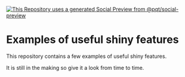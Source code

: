 [![This Repository uses a generated Social Preview from @pqt/social-preview](https://img.shields.io/badge/%E2%9C%93-Social%20Preview-blue)](https://github.com/pqt/social-preview)

# Examples of useful shiny features 

This repository contains a few examples of useful shiny features. 

It is still in the making so give it a look from time to time.
